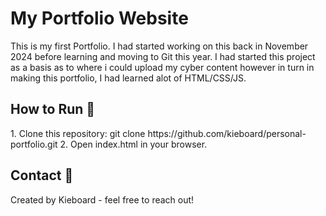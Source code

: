 # <h1>My Portfolio Website </h1>
This is my first Portfolio. I had started working on this back in November 2024 before learning and moving to Git this year. I had started this project as a basis as to where i could upload my cyber content however in turn in making this portfolio, I had learned alot of HTML/CSS/JS.

<h2>How to Run 🚀</h2>
1. Clone this repository: git clone https://github.com/kieboard/personal-portfolio.git</n>
2. Open index.html in your browser.

<h2>Contact 📧</h2>
Created by Kieboard - feel free to reach out!
